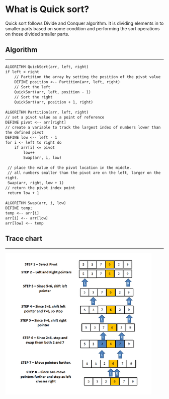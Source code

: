 # What is Quick sort?
Quick sort follows Divide and Conquer algorithm. It is dividing elements in to smaller parts based on some condition and performing the sort operations on those divided smaller parts.

## Algorithm
****

    ALGORITHM QuickSort(arr, left, right)
    if left < right
        // Partition the array by setting the position of the pivot value 
        DEFINE position <-- Partition(arr, left, right)
        // Sort the left
        QuickSort(arr, left, position - 1)
        // Sort the right
        QuickSort(arr, position + 1, right)

    ALGORITHM Partition(arr, left, right)
    // set a pivot value as a point of reference
    DEFINE pivot <-- arr[right]
    // create a variable to track the largest index of numbers lower than the defined pivot
    DEFINE low <-- left - 1
    for i <- left to right do
        if arr[i] <= pivot
            low++
            Swap(arr, i, low)

     // place the value of the pivot location in the middle.
     // all numbers smaller than the pivot are on the left, larger on the right. 
     Swap(arr, right, low + 1)
    // return the pivot index point
     return low + 1

    ALGORITHM Swap(arr, i, low)
    DEFINE temp;
    temp <-- arr[i]
    arr[i] <-- arr[low]
    arr[low] <-- temp

## Trace chart
****
![img](28-2.PNG)